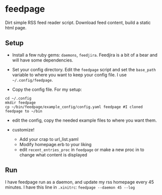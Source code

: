# feedpage

Dirt simple RSS feed reader script. Download feed content, build a static html page.


## Setup

* Install a few ruby gems: `daemons`, `feedjira`. Feedjira is a bit of a bear and will have some dependencies.

* Set your config directory. Edit the `feedpage` script and set the `base_path` variable to where you want to keep your config file. I use `~/.config/feedpage`.

* Copy the config file. For my setup:
```
cd ~/.config
mkdir feedpage
cp ~/bin/feedpage/example_config/config.yaml feedpage #I cloned feedpage to ~/bin
```

* edit the config, copy the needed example files to where you want them.

* customize!
  * Add your crap to url_list.yaml
  * Modify homepage.erb to your liking
  * edit `recent_entries_proc` in `feedpage` or make a new proc in to change what content is displayed

## Run

I have feedpage run as a daemon, and update my rss homepage every 45 minutes. I have this line in `.xinitrc`: `feedpage --daemon 45 --log`
